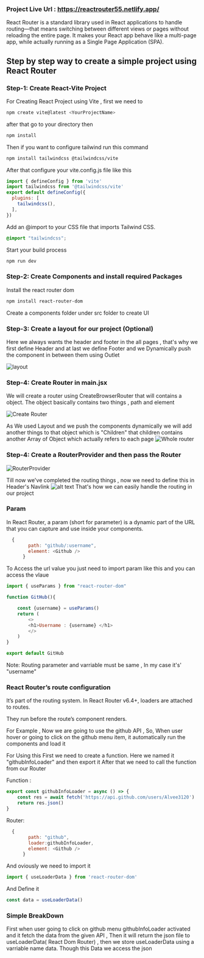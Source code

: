 ### Project Live Url : https://reactrouter55.netlify.app/



React Router is a standard library used in React applications to handle routing—that means switching between different views or pages without reloading the entire page. It makes your React app behave like a multi-page app, while actually running as a Single Page Application (SPA). 

## Step by step way to create a simple project using React Router

### Step-1: Create React-Vite Project 
For Creating React Project using Vite , first we need to 

```js
npm create vite@latest <YourProjectName>
```

after that go to your directory then

```bash
npm install
```

Then if you want to configure tailwind run this command

```bash
npm install tailwindcss @tailwindcss/vite
```

After that configure your vite.config.js file like this

```js
import { defineConfig } from 'vite'
import tailwindcss from '@tailwindcss/vite'
export default defineConfig({
  plugins: [
    tailwindcss(),
  ],
})
```
Add an @import to your CSS file that imports Tailwind CSS.

```css
@import "tailwindcss";
```

Start your build process
```bash
npm run dev
```

### Step-2: Create Components and install required Packages

Install the react router dom 

```bash
npm install react-router-dom
```


Create a components folder under src folder to create UI

### Step-3: Create a layout for our project (Optional)

Here we always wants the header and footer in the all pages , that's why we first define Header and at last we define Footer and we Dynamically push the component in between them using Outlet

![layout](image.png)

### Step-4: Create Router in main.jsx

We will create a router using CreateBrowserRouter that will contains a object. The object basically contains two things , path and element

![Create Router](image-1.png) 

As We used Layout and we push the components dynamically we will add another things to that object which is "Children"
that children contains another Array of Object which actually refers to each page 
![Whole router](image-2.png)

### Step-4: Create a RouterProvider and then pass the Router 

![RouterProvider](image-3.png)


Till now we've completed the routing things , now we need to define this in Header's Navlink
![alt text](image-5.png)
That's how we can easily handle the routing in our project



### Param
In React Router, a param (short for parameter) is a dynamic part of the URL that you can capture and use inside your components. 

```js
  {
        path: "github/:username",
        element: <Github />
      }
```

To Access the url value you just need to import param like this and you can access the vlaue

```js
import { useParams } from "react-router-dom"

function GitHub(){

    const {username} = useParams()
    return (
        <>
        <h1>Username : {username} </h1>
        </>
    )
}

export default GitHub
```


Note: Routing parameter and varriable must be same , In my case it's' "username"



### React Router’s route configuration

It’s part of the routing system. In React Router v6.4+, loaders are attached to routes.

They run before the route’s component renders.


For Example , Now we are going to use the github API , So, When user hover or going to click on the github menu item, it automatically run the components and load it 


For Using this First we need to create a function. Here we named it "githubInfoLoader" and then export it 
After that we need to call the function from our Router

Function : 

```js
export const githubInfoLoader = async () => {
    const res = await fetch('https://api.github.com/users/Alvee3120')
    return res.json()
}
```

Router: 
```js
  {
        path: "github",
        loader:githubInfoLoader,
        element: <Github />
      }
```

And oviously we need to import it 
```js
import { useLoaderData } from 'react-router-dom'
```
And Define it
```js
const data = useLoaderData()
```

### Simple BreakDown 

First when user going to click on github menu  githubInfoLoader activated and it fetch the data from the given API , 
Then it will return the json file to useLoaderData( React Dom Router) , then we store  useLoaderData using a varriable name data. Though this Data we access the json




